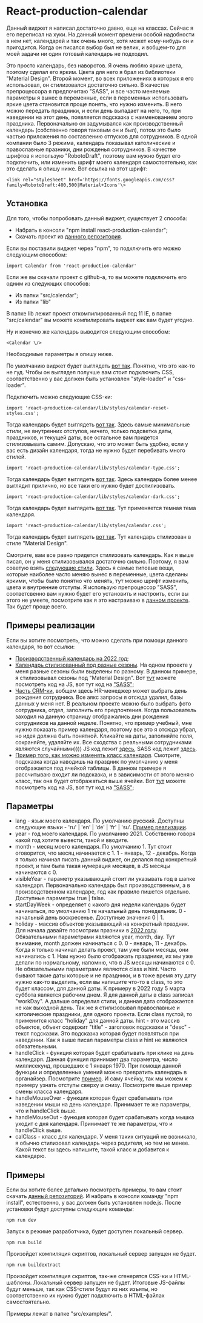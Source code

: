 # React-production-calendar

Данный виджет я написал достаточно давно, еще на классах. Сейчас я его переписал на хуки. На данный момент времени особой надобности в нем нет, календарей и так очень много, хотя может кому-нибудь он и пригодится. Когда он писался выбор был не велик, и вобщем-то для моей задачи ни один готовый календарь не подходил.

Это просто календарь, без наворотов. Я очень люблю яркие цвета, поэтому сделал его ярким. Цвета для него я брал из библиотеки "Material Design". Второй момент, во всех приложениях в которых я его использовал, он стилизовался достаточно сильно. В качестве препроцессора я предпочитаю "SASS", и все часто меняемые параметры я вынес в переменные, если в переменных использовать яркие цвета становится проще понять, что нужно изменить. В него можно передать праздники, и если день выпадает на него, то, при наведении на этот день, появляется подсказка с наименованием этого праздника. Первоначально он задумывался как производственный календарь (собственно говоря таковым он и был), потом это было частью приложения по составлению отпусков для сотрудников. В одной компании было 3 режима, календарь показывал католические и православные празники, дни рожденья сотрудников. В качестве шрифтов я использую "RobotoDraft", поэтому вам нужно будет его подключить, или изменить шрифт моего календаря самостоятельно, как это сделать я опишу ниже. Вот ссылка на этот шрифт:

```
<link rel="stylesheet" href='https://fonts.googleapis.com/css?family=RobotoDraft:400,500|Material+Icons'\>
```

## Установка

Для того, чтобы попробовать данный виджет, существует 2 способа:

- Набрать в консоли "npm install react-production-calendar";
- Скачать проект из [данного репозитория](https://github.com/maksimkaJCHK/react-production-calendar).

Если вы поставили виджет через "npm", то подключить его можно следующим способом:

```
import Calendar from 'react-production-calendar'
```

Если же вы скачали проект с github-а, то вы можете подключить его одним из следующих способов:

- Из папки "src/calendar";
- Из папки "lib"

В папке lib лежит проект откомпилированный под 11 IE, в папке "src/calendar" вы можете компилировать виджет как вам будет угодно.

Ну и конечно же календарь выводится следующим способом:

```
<Calendar \/>
```

Необходимые параметры я опишу ниже.

По умолчанию виджет будет выглядеть [вот так](http://sass-lessons.ru/calendar/calendar-without-style.html). Понятно, что это как-то не гуд. Чтобы он выглядел получше вам стоит подключить CSS, соответственно у вас должен быть установлен "style-loader" и "css-loader". 

Подключить можно следующие CSS-ки:

```
import 'react-production-calendar/lib/styles/calendar-reset-styles.css';
```

Тогда календарь будет выглядеть [вот так](http://sass-lessons.ru/calendar/calendar-reset.html). Здесь самые минимальные стили, не внутренних отступов, ничего, только подсветка даты, праздников, и текущей даты, все остальное вам придется стилизовывать самим. Допускаю, что это может быть удобно, если у вас есть дизайн календаря, тогда не нужно будет перебивать много стилей.

```
import 'react-production-calendar/lib/styles/calendar-type.css';
```

Тогда календарь будет выглядеть [вот так](http://sass-lessons.ru/calendar/calendar-type.html). Здесь календарь более менее выглядит прилично, но все таки его нужно будет достилизовать.

```
import 'react-production-calendar/lib/styles/calendar-dark.css';
```

Тогда календарь будет выглядеть [вот так](http://sass-lessons.ru/calendar/calendar-dark.html). Тут применяется темная тема календаря.

```
import 'react-production-calendar/lib/styles/calendar.css';
```

Тогда календарь будет выглядеть [вот так](http://sass-lessons.ru/calendar/index.html). Тут календарь стилизован в стиле "Material Design".

Смотрите, вам все равно придется стилизовать календарь. Как я выше писал, он у меня стилизовывался достаточно сильно. Поэтому, я вам советую взять [следующие стили](https://github.com/maksimkaJCHK/react-production-calendar/blob/main/src/calendar/styles/calendar.scss ). Здесь я самые типовые вещи, которые наиболее часто меняю вынес в переменные, цвета сделаны яркими, чтобы было понятно что менять, тут можно шрифт изменить, цвета и внутренние отступы. Я использую препроцессор "SASS", соответсвенно вам нужно будет его установить и настроить, если вы этого не умеете, посмотрите как я это настраиваю в [данном проекте](https://github.com/maksimkaJCHK/react-production-calendar). Так будет проще всего.

## Примеры реализации

Если вы хотите посмотреть, что можно сделать при помощи данного календаря, то вот ссылки:

- [Производственный календарь на 2022 год](http://sass-lessons.ru/calendar/production-calendar.html);
- [Календарь стилизованный под разные сезоны](http://sass-lessons.ru/calendar/seasons.html). На одном проекте у меня разные сезоны были выделены по разному. В данном примере, я стилизовывал сезоны под "Material Design". Вот [тут](https://github.com/maksimkaJCHK/react-production-calendar/blob/main/src/examples/seasons.js) можете посмотреть код на JS, вот тут код на ["SASS"](https://github.com/maksimkaJCHK/react-production-calendar/blob/main/src/examples/pages/seasons.scss);
- [Часть CRM-ки](http://sass-lessons.ru/calendar/birthday-schedule.html), вобщем здесь HR-менеджер может выбрать день рождения сотрудника. Все аякс запросы я отсюда удалил, базы данных у меня нет. В реальном проекте можно было выбрать фото сотрудника, отдел, заполнить его предпочтения. Когда пользователь заходил на данную страницу отображались дни рождения сотрудников на данной неделе. Понятно, что пример учебный, мне нужно показать пример календаря, поэтому все это я отсюда убрал, но идея должна быть понятной. Кликайте на даты, заполняйте поля, сохраняйте, удаляйте их. Все сходства с реальными сотрудниками являются случайными)))) JS код лежит [здесь](https://github.com/maksimkaJCHK/react-production-calendar/blob/main/src/examples/birthday_schedule.js), SASS код лежит [здесь](https://github.com/maksimkaJCHK/react-production-calendar/blob/main/src/examples/pages/birthdays.scss).
- [Пример того, как можно изменять класс календаря](http://sass-lessons.ru/calendar/calendar-change-class.html). Смотрите, подсказка когда наводишь на праздник по умолчанию у меня отображается под ячейкой таблицы. В данном примере я рассчитываю входит ли подсказка, и в зависимости от этого меняю класс, так она будет отображаться выше ячейки. Вот [тут](https://github.com/maksimkaJCHK/react-production-calendar/blob/main/src/examples/calendar_change_class.js) можете посмотреть код на JS, вот тут код на ["SASS"](https://github.com/maksimkaJCHK/react-production-calendar/blob/main/src/examples/pages/calendarChangeClass.scss);

## Параметры

- lang - язык моего календаря. По умолчанию русский. Доступны следующие языки - 'ru' | 'en' | 'de' | 'fr' | 'su'. [Пример реализации](http://sass-lessons.ru/calendar/calendar-localization.html).
- year - год моего календаря. По умолчанию 2021. Собственно говоря какой год хотите вывести, такой и вводите.
- month - месяц моего календаря. По умолчанию 1. Тут стоит оговорится, что месяц начинается с 1. 1 - январь, 12 - декабрь. Когда я только начинал писать данный виджет, он делался под конкретный проект, и там была такая нумерация месяцев, в JS месяцы начинаются с 0.
- visibleYear - параметр указывающий стоит ли указывать год в шапке календаря. Первоначально календарь был производственным, а в производственном календаре, год как правило пишется отдельно. Доступные параметры true | false.
- startDayWeek - определяет с какого дня недели календарь будет начинаться, по умолчанию 1 те начальный день понедельник. 0 - начальный день воскресенье. Доступные значения 0 | 1.
- holiday -  массив объектов указывающий на конкретный праздник. Для начала давайте посмотрим празники в [2022 году](https://github.com/maksimkaJCHK/react-production-calendar/blob/main/src/holidays/holiday.js). Обязательными параметрами являются year, month, day. Тут внимание, month должен начинаться с 0. 0 - январь, 11 - декабрь. Когда я только начинал делать проект, там уже были месяцы, они начинались с 1. Нам нужно было отображать праздники, их мы уже делали по нормальному, напомню, что в JS месяцы начинаются с 0. Не обязательными параметрами  являются class и hint. Часто бывают такие даты которые и не праздники, и в тоже время эту дату нужно как-то выделить, если вы напишите что-то в class, то это будет классом, для данной даты. К примеру в 2022 году 5 марта суббота является рабочим днем. Я для данной даты в class записал "workDay". А дальше определил стили, и данная дата отображается не как выходной день. Так же я стилизовывал православные и католические праздники, для одного проекта. Если  class пустой, то применится класс "holiday" для данной даты. hint - это массив объектов, объект содержит "title" - заголовок подсказки и "desc" - текст подсказки. Это подсказка которая будет появляться при наведении. Как я выше писал параметры class и hint не являются обязательными.
- handleClick - функция которая будет срабатывать при клике на день календаря. Данная функция принимает два параметра, число миллисекунд, прошедших с 1 января 1970. При помощи данной функции и определенных умений можно превратить календарь в органайзер. Посмотрите [пример](http://sass-lessons.ru/calendar/birthday-schedule.html). И саму ячейку, так мы можем к примеру узнать отступы сверху и снизу. Посмотрите выше пример смены класса календаря.
- handleMouseOver - функция которая будет срабатывать при наведении мыши на день календаря. Принимает те же параметры, что и handleClick выше.
- handleMouseOut - функция которая будет срабатывать когда мышка уходит с дня календаря. Принимает те же параметры, что и handleClick выше.
- calClass - класс для календаря. У меня таких ситуаций не возникало, я обычно стилизовал календарь через родителя, но тем не менее. Какой текст вы здесь напишите, такой класс и добавится к календарю.

## Примеры

Если вы хотите более детально посмотреть примеры, то вам стоит скачать [данный репозиторий](https://github.com/maksimkaJCHK/react-production-calendar). И набрать в консоли команду "npm install", естественно, у вас должен быть установлен node.js. После установки будут доступны следующие команды:

```
npm run dev
```
Запуск в режиме разработчика, будет доступен локальный сервер.

```
npm run build
```

Произойдет компиляция скриптов, локальный сервер запущен не будет.

```
npm run buildextract
```

Произойдет компиляция скриптов, так-же сгенерятся CSS-ки и HTML-шаблоны. Локальный сервер запущен не будет. Итоговые JS-файлы будут меньше, так как CSS-стили будут из них изъяты, но соответственно их нужно будет подключить в HTML-файлах самостоятельно.

Примеры лежат в папке "src/examples/".